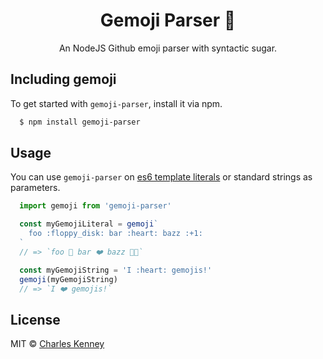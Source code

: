 <h1 align="center">Gemoji Parser 🚀</h1>
<p align="center">An NodeJS Github emoji parser with syntactic sugar.</p>

## Including gemoji

To get started with `gemoji-parser`, install it via npm.

```bash
  $ npm install gemoji-parser
```
 
## Usage

You can use `gemoji-parser` on [es6 template literals](https://developer.mozilla.org/en-US/docs/Web/JavaScript/Reference/Template_literals) or standard strings as parameters.

```js
  import gemoji from 'gemoji-parser'

  const myGemojiLiteral = gemoji`
    foo :floppy_disk: bar :heart: bazz :+1:
  `
  // => `foo 💾 bar ❤️ bazz 👍🏽`

  const myGemojiString = 'I :heart: gemojis!'
  gemoji(myGemojiString)
  // => `I ❤️ gemojis!`
```

## License

MIT © [Charles Kenney](https://github.com/charliekenney23)
